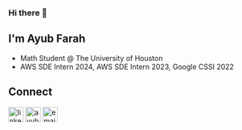 ### Hi there 👋

## I'm Ayub Farah

- Math Student @ The University of Houston
- AWS SDE Intern 2024, AWS SDE Intern 2023, Google CSSI 2022

## Connect

[<img alt="linkedin.com/in/ayub-farah-15b278217/" width="30px" src="https://cdn.jsdelivr.net/gh/devicons/devicon/icons/linkedin/linkedin-original.svg" />][linkedin]
[<img alt="ayubfarah.com" width="30px" src="https://cdn-icons-png.flaticon.com/512/6228/6228497.png" />][website]
[<img alt="email" width="30px" src="https://user-images.githubusercontent.com/63078417/150569798-a9335e8d-de17-46a7-ae2d-ff215430c9e5.png" />][email]


  [website]: https://ayubfarah.com
  [linkedin]: https://www.linkedin.com/in/ayub-farah-15b278217/
  [email]: mailto:ayubaf04@gmail.com
